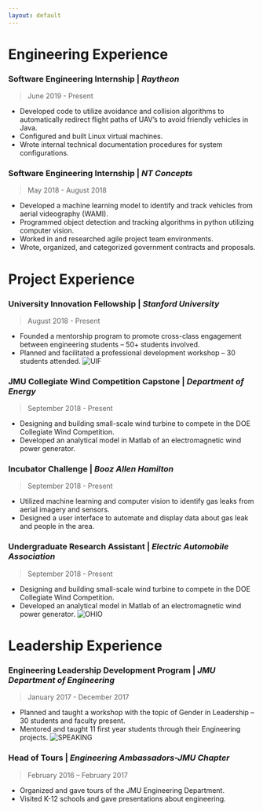 ```yaml
---
layout: default
---
```

# Engineering Experience

### Software Engineering Internship | _Raytheon_
> June 2019 - Present
* Developed code to utilize avoidance and collision algorithms to automatically redirect flight paths of UAV’s to avoid friendly vehicles in Java.
* Configured and built Linux virtual machines.
* Wrote internal technical documentation procedures for system configurations.

### Software Engineering Internship | _NT Concepts_
> May 2018 - August 2018
* Developed a machine learning model to identify and track vehicles from aerial videography (WAMI).
* Programmed object detection and tracking algorithms in python utilizing computer vision.
* Worked in and researched agile project team environments.
* Wrote, organized, and categorized government contracts and proposals.



# Project Experience

### University Innovation Fellowship | _Stanford University_
> August 2018 - Present
* Founded a mentorship program to promote cross-class engagement between engineering students – 50+ students involved.
* Planned and facilitated a professional development workshop – 30 students attended.
![UIF](https://payneandrew.github.io/IMG_1790.JPG)

### JMU Collegiate Wind Competition Capstone | _Department of Energy_
> September 2018 - Present
* Designing and building small-scale wind turbine to compete in the DOE Collegiate Wind Competition.
* Developed an analytical model in Matlab of an electromagnetic wind power generator.

### Incubator Challenge | _Booz Allen Hamilton_
> September 2018 - Present
* Utilized machine learning and computer vision to identify gas leaks from aerial imagery and sensors.
* Designed a user interface to automate and display data about gas leak and people in the area.

### Undergraduate Research Assistant | _Electric Automobile Association_
> September 2018 - Present
* Designing and building small-scale wind turbine to compete in the DOE Collegiate Wind Competition.
* Developed an analytical model in Matlab of an electromagnetic wind power generator.
![OHIO](https://payneandrew.github.io/ohio.jpg)


# Leadership Experience

### Engineering Leadership Development Program | _JMU Department of Engineering_
> January 2017 - December 2017
* Planned and taught a workshop with the topic of Gender in Leadership – 30 students and faculty present.
* Mentored and taught 11 first year students through their Engineering projects.
![SPEAKING](https://payneandrew.github.io/IMG_3792.JPG)

### Head of Tours | _Engineering Ambassadors-JMU Chapter_
> February 2016 – February 2017 
* Organized and gave tours of the JMU Engineering Department.
* Visited K-12 schools and gave presentations about engineering.
